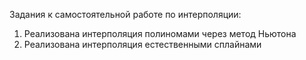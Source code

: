 Задания к самостоятельной работе по интерполяции:

1) Реализована интерполяция полиномами через метод Ньютона
2) Реализована интерполяция естественными сплайнами
